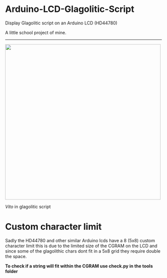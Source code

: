 # Arduino-LCD-Glagolitic-Script
Display Glagolitic script on an Arduino LCD (HD44780)

A little school project of mine.

<hr>

<img src="https://user-images.githubusercontent.com/73427833/171829980-9ee50c14-8bf1-471d-aa6c-3fcf91f6cc77.jpg" width="500">

<i>Vito</i> in glagolitic script



# Custom character limit
Sadly the HD44780 and other similar Arduino lcds have a 8 (5x8) custom character limit this is due to the limited size of the CGRAM on the LCD and since some of the glagolithic chars dont fit in a 5x8 grid they require double the space.

**To check if a string will fit within the CGRAM use check.py in the tools folder**
